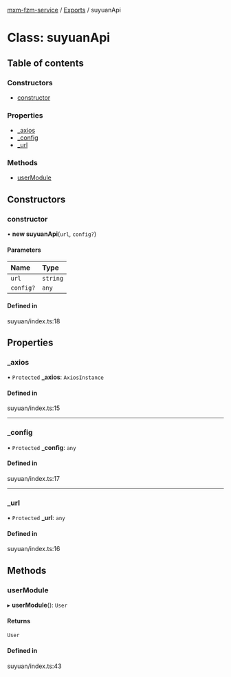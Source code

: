 [mxm-fzm-service](../README.md) / [Exports](../modules.md) / suyuanApi

# Class: suyuanApi

## Table of contents

### Constructors

- [constructor](suyuanApi.md#constructor)

### Properties

- [\_axios](suyuanApi.md#_axios)
- [\_config](suyuanApi.md#_config)
- [\_url](suyuanApi.md#_url)

### Methods

- [userModule](suyuanApi.md#usermodule)

## Constructors

### constructor

• **new suyuanApi**(`url`, `config?`)

#### Parameters

| Name | Type |
| :------ | :------ |
| `url` | `string` |
| `config?` | `any` |

#### Defined in

suyuan/index.ts:18

## Properties

### \_axios

• `Protected` **\_axios**: `AxiosInstance`

#### Defined in

suyuan/index.ts:15

___

### \_config

• `Protected` **\_config**: `any`

#### Defined in

suyuan/index.ts:17

___

### \_url

• `Protected` **\_url**: `any`

#### Defined in

suyuan/index.ts:16

## Methods

### userModule

▸ **userModule**(): `User`

#### Returns

`User`

#### Defined in

suyuan/index.ts:43
